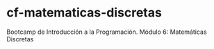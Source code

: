 # cf-matematicas-discretas
Bootcamp de Introducción a la Programación. Módulo 6: Matemáticas Discretas
